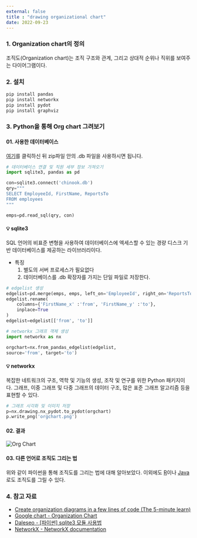 ```yaml
---
external: false
title : "drawing organizational chart"
date: 2022-09-23
---
```


### 1. Organization chart의 정의

조직도(Organization chart)는 조직 구조와 관계, 그리고 상대적 순위나 직위를 보여주는 다이어그램이다.

### 2. 설치

```python
pip install pandas
pip install networkx
pip install pydot
pip install graphviz
```

### 3. Python을 통해 Org chart 그려보기

#### 01. 사용한 데이터베이스

[여기](https://www.sqlitetutorial.net/wp-content/uploads/2018/03/chinook.zip)를 클릭하신 뒤 zip파일 안의 .db 파일을 사용하시면 됩니다.

```python
# 데이터베이스 연결 및 직원 세부 정보 가져오기
import sqlite3, pandas as pd

con=sqlite3.connect('chinook.db')
qry="""
SELECT EmployeeId, FirstName, ReportsTo
FROM employees
"""

emps=pd.read_sql(qry, con)
```

#### 💡 sqlite3

SQL 언어의 비표준 변형을 사용하여 데이터베이스에 엑세스할 수 있는 경량 디스크 기반 데이터베이스를 제공하는 라이브러리이다.

- 특징
  1. 별도의 서버 프로세스가 필요없다
  2. 데이터베이스를 .db 확장자를 가지는 단일 파일로 저장한다.

```python
# edgelist 생성
edgelist=pd.merge(emps, emps, left_on='EmployeeId', right_on='ReportsTo')
edgelist.rename(
    columns={'FirstName_x' :'from', 'FirstName_y' :'to'},
    inplace=True
)
edgelist=edgelist[['from', 'to']]
```

```python
# networkx 그래프 객체 생성
import networkx as nx

orgchart=nx.from_pandas_edgelist(edgelist, 
source='from', target='to')
```

#### 💡 networkx

복잡한 네트워크의 구조, 역학 및 기능의 생성, 조작 및 연구를 위한 Python 패키지이다.
그래프, 이중 그래프 및 다중 그래프의 데이터 구조, 많은 표준 그래프 알고리즘 등을 표현할 수 있다.

```python
# 그래프 시각화 및 이미지 저장
p=nx.drawing.nx_pydot.to_pydot(orgchart)
p.write_png('orgchart.png')
```

#### 02. 결과

![Org Chart](https://github.com/WoojinJeonkr/WoojinJeonkr.github.io/blob/main/assets/images/post/orgchart.png?raw=true)

#### 03. 다른 언어로 조직도 그리는 법

위와 같이 파이썬을 통해 조직도를 그리는 법에 대해 알아보았다.
이외에도 [R](https://towardsdatascience.com/create-organization-diagrams-in-a-few-lines-of-code-the-5-minute-learn-dcca81dac3a2)이나 [Java](https://developers.google.com/chart/interactive/docs/gallery/orgchart)로도 조직도를 그릴 수 있다.

### 4. 참고 자료

- [Create organization diagrams in a few lines of code (The 5-minute learn)](https://towardsdatascience.com/create-organization-diagrams-in-a-few-lines-of-code-the-5-minute-learn-dcca81dac3a2)
- [Google chart - Organization Chart](https://developers.google.com/chart/interactive/docs/gallery/orgchart)
- [Daleseo - [파이썬] sqlite3 모듈 사용법](https://www.daleseo.com/python-sqlite3/)
- [NetworkX - NetworkX documentation](https://networkx.org/)
